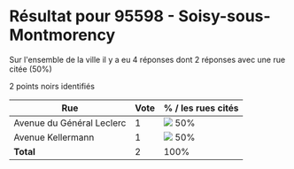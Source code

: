 # Résultat pour 95598 - Soisy-sous-Montmorency

Sur l'ensemble de la ville il y a eu 4 réponses dont 2 réponses avec une rue citée (50%)

2 points noirs identifiés

| Rue | Vote | % / les rues cités|
|-----|------|-------------------|
| Avenue du Général Leclerc | 1 | <img src="../../img/bar_50.gif" />&nbsp;50%|
| Avenue Kellermann | 1 | <img src="../../img/bar_50.gif" />&nbsp;50%|
| **Total** | 2 | 100%|
